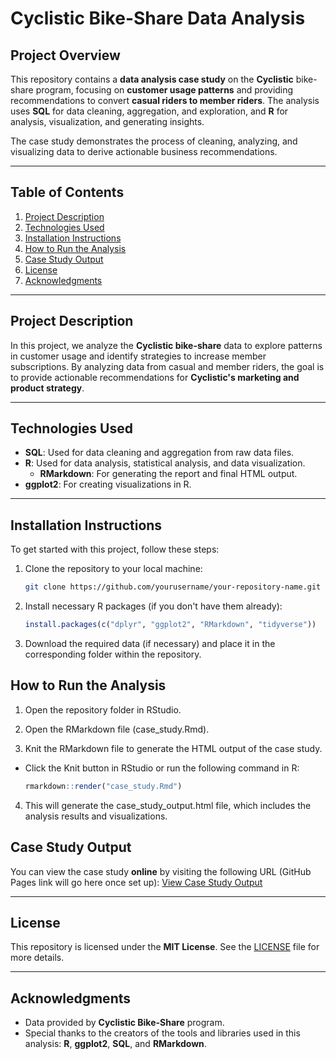 # Cyclistic Bike-Share Data Analysis

## Project Overview
This repository contains a **data analysis case study** on the **Cyclistic** bike-share program, focusing on **customer usage patterns** and providing recommendations to convert **casual riders to member riders**. The analysis uses **SQL** for data cleaning, aggregation, and exploration, and **R** for analysis, visualization, and generating insights.

The case study demonstrates the process of cleaning, analyzing, and visualizing data to derive actionable business recommendations.

---

## Table of Contents
1. [Project Description](#project-description)
2. [Technologies Used](#technologies-used)
3. [Installation Instructions](#installation-instructions)
4. [How to Run the Analysis](#how-to-run-the-analysis)
5. [Case Study Output](#case-study-output)
6. [License](#license)
7. [Acknowledgments](#acknowledgments)

---

## Project Description
In this project, we analyze the **Cyclistic bike-share** data to explore patterns in customer usage and identify strategies to increase member subscriptions. By analyzing data from casual and member riders, the goal is to provide actionable recommendations for **Cyclistic's marketing and product strategy**.

---

## Technologies Used
- **SQL**: Used for data cleaning and aggregation from raw data files.
- **R**: Used for data analysis, statistical analysis, and data visualization.
  - **RMarkdown**: For generating the report and final HTML output.
- **ggplot2**: For creating visualizations in R.

---

## Installation Instructions
To get started with this project, follow these steps:

1. Clone the repository to your local machine:
   ```bash
   git clone https://github.com/yourusername/your-repository-name.git
   
2. Install necessary R packages (if you don't have them already):
   ```R
   install.packages(c("dplyr", "ggplot2", "RMarkdown", "tidyverse"))

4. Download the required data (if necessary) and place it in the corresponding folder within the repository.

## How to Run the Analysis
1. Open the repository folder in RStudio.

2. Open the RMarkdown file (case_study.Rmd).

3. Knit the RMarkdown file to generate the HTML output of the case study.

- Click the Knit button in RStudio or run the following command in R:
  ```R
  rmarkdown::render("case_study.Rmd")
  
4. This will generate the case_study_output.html file, which includes the analysis results and visualizations.
   
## Case Study Output
You can view the case study **online** by visiting the following URL (GitHub Pages link will go here once set up):
[View Case Study Output](https://yourusername.github.io/your-repository-name/case_study_output.html)

---

## License
This repository is licensed under the **MIT License**. See the [LICENSE](LICENSE) file for more details.

---

## Acknowledgments
- Data provided by **Cyclistic Bike-Share** program.
- Special thanks to the creators of the tools and libraries used in this analysis: **R**, **ggplot2**, **SQL**, and **RMarkdown**.
